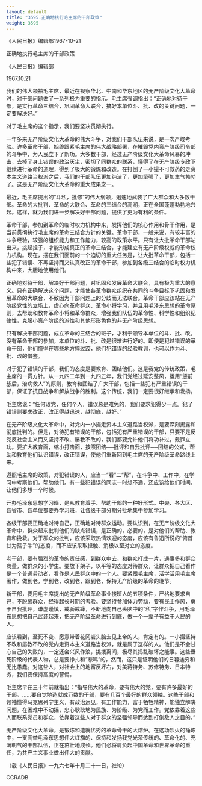 ```yaml
---
layout: default
title: "3595.正确地执行毛主席的干部政策"
weight: 3595
---
```


《人民日报》编辑部1967-10-21

正确地执行毛主席的干部政策

《人民日报》编辑部

1967.10.21

我们的伟大领袖毛主席，最近在视察华北、中南和华东地区的无产阶级文化大革命时，对干部问题做了一系列极为重要的指示。毛主席强调指出：“正确地对待干部，是实行革命三结合，巩固革命大联合，搞好本单位斗、批、改的关键问题，一定要解决好。”

对于毛主席的这个指示，我们要坚决贯彻执行。

一年多来无产阶级文化大革命的伟大斗争，对我们干部队伍来说，是一次严峻考验。许多革命干部，始终跟紧毛主席的伟大战略部署，在摧毁党内资产阶级司令部的斗争中，为人民立下了新功。大多数干部，经过无产阶级文化大革命风暴的冲击，去掉了身上错误的政治灰尘，密切了同群众的联系，懂得了在无产阶级专政下继续进行革命的道理，得到了极大的锻炼和改造。在打倒了一小撮不可救药的走资本主义道路当权派之后，我们的干部队伍更加纯洁了，更加坚强了，更加生气勃勃了。这是无产阶级文化大革命的重大成果之一。

最近，毛主席提出的“斗私，批修”的伟大纲领，迅速地武装了广大群众和大多数干部。革命的大批判、革命的大联合、革命的三结合的高潮，正在全国蓬蓬勃勃地兴起。这样，就为我们进一步解决好干部问题，提供了更为有利的条件。

革命干部，参加到革命的临时权力机构中来，发挥他们的核心作用和骨干作用，是当前贯彻执行毛主席的革命三结合方针的关键。革命干部，一般来说，有较丰富的斗争经验，较强的组织能力和工作能力，较高的政策水平。只有让大批革命干部站出来，挑起担子，才能形成真正的革命三结合，才能建立有无产阶级权威的革命权力机构。现在，摆在我们面前的一个迫切的重大任务是，让大批革命干部，包括一些犯了错误、不再坚持而又认真改正的革命干部，参加到各级三结合的临时权力机构中来，大胆地使用他们。

正确地对待干部，解决好干部问题，对巩固和发展革命大联合，具有极为重大的意义。只有正确解决这个问题，才能使各革命群众组织在共同的斗争目标下巩固和发展革命的大联合，不致因为干部问题上的分歧而无法联合。革命干部应该站在无产阶级党性的立场上，虚心向革命群众、革命小将学习，并且用毛泽东思想的革命原则，去帮助和教育革命小将和革命群众，增强我们队伍的革命性、科学性和组织纪律性，克服小资产阶级的派性和其他形形色色的非无产阶级思想。

只有解决干部问题，成立革命的三结合的班子，才利于领导本单位的斗、批、改。没有革命干部的参加，本单位的斗、批、改是很难进行好的。即使是犯过错误的革命干部，他们懂得在哪些地方摔过跤，他们犯错误的经验教训，也可以作为斗、批、改的借鉴。

对于犯了错误的干部，我们的态度是要教育、团结他们。这是我党的传统政策，毛主席的一贯方针。从一九四二年到一九四五年，我们党经过延安整风，运用“惩前毖后，治病救人”的原则，教育和团结了广大干部，包括一些犯有严重错误的干部，保证了抗日战争和解放战争的胜利。这个传统，我们一定要很好继承和发扬。

毛主席说：“任何政党，任何个人，错误总是难免的，我们要求犯得少一点。犯了错误则要求改正，改正得越迅速，越彻底，越好。”

在无产阶级文化大革命中，对党内一小撮走资本主义道路当权派，是要深刻揭露和彻底批判的。但是，对待犯有错误的干部，包括犯有严重错误的干部，只要不是反党反社会主义而又坚持不改、屡教不改的，我们都要允许他们将功补过，戴罪立功。要扩大教育面，缩小打击面，按照团结──批评和自我批评──团结的公式，帮助和教育他们认识错误，改正错误，使他们重新回到毛主席的无产阶级革命路线上来。

遵照毛主席的政策，对犯错误的人，应当一“看”二“帮”，在斗争中、工作中，在学习中考察他们，帮助他们。有一些犯错误的同志一时想不通，还应该给他们时间，让他们多想一个时候。

开办毛泽东思想学习班，是从教育着手、帮助干部的一种好形式。中央、各大区、各省市、各单位都要办学习班，让各级干部分期分批地集中参加学习。

各级干部要正确地对待自己，正确地对待群众运动。要认识到，在无产阶级文化大革命中，群众起来批判他们的缺点错误，是正确的，必要的，是对他们的帮助、教育和挽救。对于群众的批判，应该采取热情欢迎的态度，应该有鲁迅所说的“俯首甘为孺子牛”的态度，而不应该采取抵触、消极以至对立的态度。

老干部，要有强烈的革命的责任感，到群众中去，和群众打成一片，遇事多和群众商量，做群众的小学生。要放下架子，以平等的态度对待群众，让群众把自己看作是一个普通劳动者，看作是人民群众中的一个人。要紧跟毛主席，活学活用毛主席著作，做到老，学到老，改到老，跟到老，保持无产阶级的革命的晚节。

新干部，要用毛主席提出的无产阶级革命事业接班人的五项条件，严格地要求自己，不脱离群众，经得起长时期的考验。要坚持参加体力劳动，要有民主作风，勇于自我批评，谦虚谨慎，戒骄戒躁，不断地向自己头脑中的“私”字作斗争，用毛泽东思想把自己武装起来，把无产阶级革命进行到底，做一个一辈子有益于人民的人。

应该看到，至死不变、愿意带着花冈岩头脑去见上帝的人，肯定有的。一小撮坚持不改和屡教不改的党内走资本主义道路当权派，就是属于这样的人。他们是不会甘心自己的失败的，一定还会兴风作浪，挑拨离间，极尽其捣乱破坏之能事。这些垂死阶级的代表人物，总是要挣扎和“悲鸣”的，然而，这只是证明他们的日暮途穷和无比愚蠢。对这些人，对社会上的地富反坏右，对美蒋特务、苏修特务、日本特务，我们要保持高度的警惕。

毛主席早在三十年前就指出：“指导伟大的革命，要有伟大的党，要有许多最好的干部。……要自觉地造就成万数的干部，要有几百个最好的群众领袖。这些干部和领袖懂得马克思列宁主义，有政治远见，有工作能力，富于牺牲精神，能独立解决问题，在困难中不动摇，忠心耿耿地为民族、为阶级、为党而工作。党依靠着这些人而联系党员和群众，依靠着这些人对于群众的坚强领导而达到打倒敌人之目的。”

无产阶级文化大革命，是锻炼和造就优秀的革命骨干的大熔炉。在这场烈火的锤炼中，一支高举毛泽东思想伟大红旗的、保持和发扬我党光荣传统的、革命化的、充满朝气的干部队伍，正在茁壮地成长。他们必将肩负起中国革命和世界革命的重任，为共产主义事业做出伟大的贡献。

（载《人民日报》一九六七年十月二十一日，社论）

CCRADB

